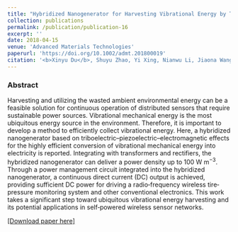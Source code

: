 ```yaml
---
title: "Hybridized Nanogenerator for Harvesting Vibrational Energy by Triboelectric-Piezoelectric-Electromagnetic Effects"
collection: publications
permalink: /publication/publication-16
excerpt: ''
date: 2018-04-15
venue: 'Advanced Materials Technologies'
paperurl: 'https://doi.org/10.1002/admt.201800019'
citation: '<b>Xinyu Du</b>, Shuyu Zhao, Yi Xing, Nianwu Li, Jiaona Wang, Xiuling Zhang, Ran Cao, Yuebo Liu, Zuqing Yuan, Yingying Yin, Zhong Lin Wang, Congju Li, "Hybridized Nanogenerator for Harvesting Vibrational Energy by Triboelectric-Piezoelectric-Electromagnetic Effects", <b><i>Advanced Materials Technologies</i> 3(6)</b>, 1800019 (2018)'
---
```

### Abstract

Harvesting and utilizing the wasted ambient environmental energy can be a feasible solution for continuous operation of distributed sensors that require sustainable power sources. Vibrational mechanical energy is the most ubiquitous energy source in the environment. Therefore, it is important to develop a method to efficiently collect vibrational energy. Here, a hybridized nanogenerator based on triboelectric–piezoelectric–electromagnetic effects for the highly efficient conversion of vibrational mechanical energy into electricity is reported. Integrating with transformers and rectifiers, the hybridized nanogenerator can deliver a power density up to 100 W m<sup>−3</sup>. Through a power management circuit integrated into the hybridized nanogenerator, a continuous direct current (DC) output is achieved, providing sufficient DC power for driving a radio‐frequency wireless tire‐pressure monitoring system and other conventional electronics. This work takes a significant step toward ubiquitous vibrational energy harvesting and its potential applications in self‐powered wireless sensor networks.

[[Download paper here]](https://doi.org/10.1002/admt.201800019)